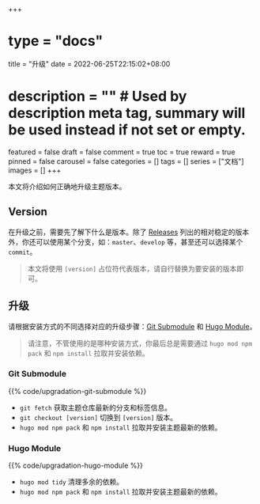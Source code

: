 +++
# type = "docs"
title = "升级"
date = 2022-06-25T22:15:02+08:00
# description = "" # Used by description meta tag, summary will be used instead if not set or empty.
featured = false
draft = false
comment = true
toc = true
reward = true
pinned = false
carousel = false
categories = []
tags = []
series = ["文档"]
images = []
+++

本文将介绍如何正确地升级主题版本。

<!--more-->

## Version

在升级之前，需要先了解下什么是版本。除了 [Releases](https://github.com/razonyang/hugo-theme-bootstrap/releases) 列出的相对稳定的版本外，你还可以使用某个分支，如：`master`、`develop` 等，甚至还可以选择某个 `commit`。

> 本文将使用 `[version]` 占位符代表版本，请自行替换为要安装的版本即可。

## 升级

请根据安装方式的不同选择对应的升级步骤：[Git Submodule](#git-submodule) 和 [Hugo Module](#hugo-module)。

> 请注意，不管使用的是哪种安装方式，你最后总是需要通过 `hugo mod npm pack` 和 `npm install` 拉取并安装依赖。

### Git Submodule

{{% code/upgradation-git-submodule %}}

- `git fetch` 获取主题仓库最新的分支和标签信息。
- `git checkout [version]` 切换到 `[version]` 版本。
- `hugo mod npm pack` 和 `npm install` 拉取并安装主题最新的依赖。

### Hugo Module

{{% code/upgradation-hugo-module %}}

- `hugo mod tidy` 清理多余的依赖。
- `hugo mod npm pack` 和 `npm install` 拉取并安装主题最新的依赖。
